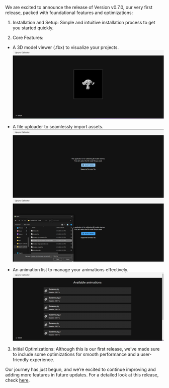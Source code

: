

We are excited to announce the release of Version v0.7.0, our very first release, packed with foundational features and optimizations:

1. Installation and Setup: Simple and intuitive installation process to get you started quickly.

2. Core Features:
  - A 3D model viewer (.fbx) to visualize your projects.
![](.\three-d-model-viewer.png)

  - A file uploader to seamlessly import assets.
![](.\file-uploader.png)
![](.\file-uploader--file-selection.png)

  - An animation list to manage your animations effectively.
![](.\animation-list.png)

3. Initial Optimizations: Although this is our first release, we’ve made sure to include some optimizations for smooth performance and a user-friendly experience.

Our journey has just begun, and we’re excited to continue improving and adding more features in future updates. For a detailed look at this release, check [here](https://github.com/a1exevs/lipsync-calibrator-publish/commits/v0.7.0).
